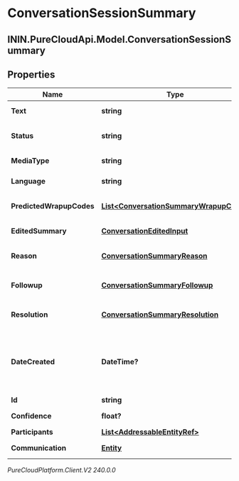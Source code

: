 # ConversationSessionSummary

## ININ.PureCloudApi.Model.ConversationSessionSummary

## Properties

|Name | Type | Description | Notes|
|------------ | ------------- | ------------- | -------------|
| **Text** | **string** | The text of the summary. | [optional] |
| **Status** | **string** | The status of the conversation summary. | [optional] |
| **MediaType** | **string** | The media type of the conversation. | [optional] |
| **Language** | **string** | The language of the conversation. | [optional] |
| **PredictedWrapupCodes** | [**List&lt;ConversationSummaryWrapupCode&gt;**](ConversationSummaryWrapupCode) | The wrapup codes of the conversation summary. | [optional] |
| **EditedSummary** | [**ConversationEditedInput**](ConversationEditedInput) | The edited summary of the conversation. | [optional] |
| **Reason** | [**ConversationSummaryReason**](ConversationSummaryReason) | The reason of the conversation summary. | [optional] |
| **Followup** | [**ConversationSummaryFollowup**](ConversationSummaryFollowup) | The followup of the conversation summary. | [optional] |
| **Resolution** | [**ConversationSummaryResolution**](ConversationSummaryResolution) | The resolution of the conversation summary. | [optional] |
| **DateCreated** | **DateTime?** | The created date of the summary. Date time is represented as an ISO-8601 string. For example: yyyy-MM-ddTHH:mm:ss[.mmm]Z | [optional] |
| **Id** | **string** | The id of the summary. | [optional] |
| **Confidence** | **float?** | The AI confidence value. | [optional] |
| **Participants** | [**List&lt;AddressableEntityRef&gt;**](AddressableEntityRef) | The list of participants. | [optional] |
| **Communication** | [**Entity**](Entity) | The communication object of the summary. | [optional] |



_PureCloudPlatform.Client.V2 240.0.0_
